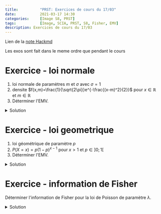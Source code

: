```yaml
---
title:          "PRST: Exercices de cours du 17/03"
date:           2021-03-17 14:30
categories:     [Image S8, PRST]
tags:           [Image, SCIA, PRST, S8, Fisher, EMV]
description: Exercices de cours du 17/03
---
```

Lien de la [note Hackmd](https://hackmd.io/@lemasymasa/rJ2yA214O)

<div class="alert alert-warning" role="alert" markdown="1">
Les exos sont fait dans le meme ordre que pendant le cours
</div>

# Exercice - loi normale
1. loi normale de paramètres $m$ et $\sigma$ avec $\sigma=1$
2. densite $f(x,m)=\frac{1}{\sqrt{2\pi}}e^{-\frac{(x-m)^2}{2}}$ pour $x\in\mathbb R$ et $m\in\mathbb R$
3. Déterminer l'EMV.

<details markdown="1">
<summary>Solution</summary>

$$
\begin{aligned}
L(x_1,...,x_n)&=\Pi_{i=1}^n\frac{1}{\sqrt{2\pi}}e^{-\frac{(x_i+m)^2}{2}}\\
&= \biggr(\frac{1}{\sqrt{2\pi}}\biggr)e^{-\sum_{i=1}^n\frac{(x_i-m)}{2}}
\end{aligned}
$$

Passons au logarithme.

*Est-ce que la fonction est paire ?*
Oui car $\log$ est defini sur $\mathbb R^{+*}$.

$$
\log(L(x_1,...,x_n,m))=-n\log(\sqrt{2\pi})-\sum_{i=1}^n\frac{(x_i-m)^2}{2}
$$

Derivons par rapport a m:

$$
\begin{aligned}
\frac{\delta\log(L(x_1,...,x_n,m))}{\delta m} &= -\sum_{i=1}^n\biggr[(-x_i)+m\biggr]\\
&= \sum_{i=1}^nx_i-nm\\
\end{aligned}\\
\begin{aligned}\\
\frac{\delta\log(L(x_1,...,x_n,m))}{\delta m}=0&\Leftrightarrow\sum_{i=1}^nx_i-mn=0\\
&\Leftrightarrow\frac{1}{n}\sum_{i=1}^nx_i=m
\end{aligned}
$$

Verifions la condition du second ordre:

$$
\frac{\delta\log(L(x_1,...,x_n,m))}{\delta m}=-n\lt0
$$

<div class="alert alert-success" role="alert" markdown="1">
Donc la condition suffisante est verifiee.
</div>

$\hat m = \bar X$ est l'EMV du parametre $m$.

</details>

# Exercice - loi geometrique
1. loi géométrique de paramètre $p$
2. $P(X=x)=p(1-p)^{x-1}$ pour $x\gt1$ et $p\in]0;1[$
3. Déterminer l'EMV.

<details markdown="1">
<summary>Solution</summary>

Soit $(x_1,...,x_n)\in\mathbb N^n_*$.

$$
\begin{aligned}
L(x_1,...,x_n,p)&=\Pi_{i=1}^np(1-p)^{x_i-n}\\
&=p^n(1-p)^{\sum_{i=1}^n(x_i-1)}
\end{aligned}\\
\log(L(x_1,...,x_n,p))=n\log(p)+\sum_{i=1}^n(x_i-1)\log(1-p)\\
\frac{\delta\log(L(x_1,...,x_n,p))}{\delta p}=\frac{n}{p}-\sum_{i=1}^n\frac{x_1-1}{1-p}
$$

<div class="alert alert-danger" role="alert" markdown="1">

$$
(\log u)'=\frac{u'}{u}\\
\Leftrightarrow \log (1-p) = -\frac{1}{1-p}
$$

</div>

$$
\frac{\delta\log(L(x_1,...,x_n,p))}{\delta p} = 0\\
\begin{aligned}
\frac{n}{p}=\sum_{i=1}^n\frac{x_1-1}{1-p}&\Leftrightarrow n(n-p)=p\sum_{i=1}^n(x_i-1)\\
&\Leftrightarrow n-np=p\sum_{i=1}^nx_i - np\\
&\Leftrightarrow p = \frac{n}{\sum_{i=1}^nx_i} = \frac{1}{\frac{n}{\sum_{i=1}^nx_i}} = \frac{1}{\bar X}
\end{aligned}\\
$$

<div class="alert alert-danger" role="alert" markdown="1">

$$
(\frac{1}{u})' = \frac{u'}{u}
$$

</div>

$$
(\frac{1}{1-p})'=-\frac{(-1)}{(1-p)^2}=\frac{1}{(1-p)^2}
$$

<div class="alert alert-success" role="alert" markdown="1">

$$
\frac{\delta^2\log(L(x_1,...,x_n,p))}{\delta p^2}=-\frac{n}{p}-\frac{\sum_{i=1}^n(x_i-1)}{(1-p)^2}\lt0
$$

Donc la condition suffisante est verifiee.

</div>

$\hat p =\frac{1}{\bar X}$ est l'EMV du parametre $p$.

</details>

# Exercice - information de Fisher
Déterminer l'information de Fisher pour la loi de Poisson de paramètre $\lambda$.

<details markdown="1">
<summary>Solution</summary>

$$
\log f(x,\delta)=-\delta+x\log(\lambda)-\log(x!)\\
\frac{\delta\log f(x,\lambda)}{\delta\lambda} = -n+\frac{x}{\lambda}\\
\frac{\delta^2\log f(x,\lambda)}{\delta\lambda^2}=-\frac{x}{\lambda^2}\\
\begin{aligned}
E_n\biggr(\frac{\delta^2\log f(X,\lambda)}
{\delta\lambda^2}\biggr)&=-E(\frac{X}{\lambda^2})\\
&=-\frac{1}{\lambda^2}\times\lambda=-\frac{1}{\lambda}
\end{aligned}\\
I(\lambda)=-E\biggr(\frac{\delta^2\log f(x,\lambda)}{\delta\lambda^2}\biggr)=\frac{1}{\lambda}
$$

</details>
